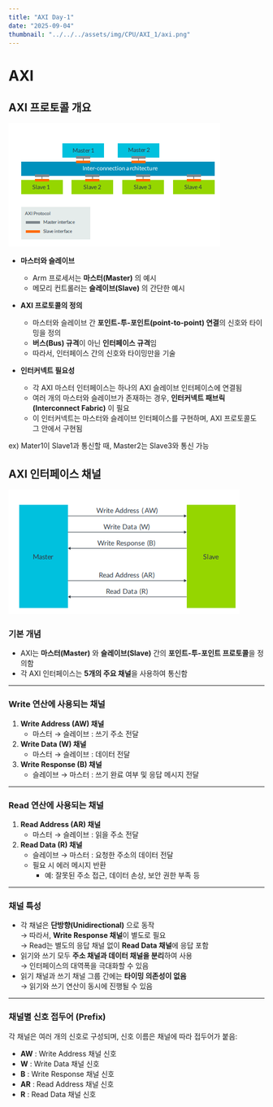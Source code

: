 ```yaml
---
title: "AXI Day-1"
date: "2025-09-04"
thumbnail: "../../../assets/img/CPU/AXI_1/axi.png"
---
```


# AXI

## AXI 프로토콜 개요
![alt text](<../../../assets/img/CPU/AXI_1/스크린샷 2025-09-04 115854.png>)
- **마스터와 슬레이브**
  - Arm 프로세서는 **마스터(Master)** 의 예시
  - 메모리 컨트롤러는 **슬레이브(Slave)** 의 간단한 예시

- **AXI 프로토콜의 정의**
  - 마스터와 슬레이브 간 **포인트-투-포인트(point-to-point) 연결**의 신호와 타이밍을 정의
  - **버스(Bus) 규격**이 아닌 **인터페이스 규격**임
  - 따라서, 인터페이스 간의 신호와 타이밍만을 기술

- **인터커넥트 필요성**
  - 각 AXI 마스터 인터페이스는 하나의 AXI 슬레이브 인터페이스에 연결됨
  - 여러 개의 마스터와 슬레이브가 존재하는 경우, **인터커넥트 패브릭(Interconnect Fabric)** 이 필요
  - 이 인터커넥트는 마스터와 슬레이브 인터페이스를 구현하며, AXI 프로토콜도 그 안에서 구현됨

ex) Mater1이 Slave1과 통신할 때, Master2는 Slave3와 통신 가능


## AXI 인터페이스 채널
![alt text](<../../../assets/img/CPU/AXI_1/스크린샷 2025-09-04 115846.png>)
### 기본 개념
- AXI는 **마스터(Master)** 와 **슬레이브(Slave)** 간의 **포인트-투-포인트 프로토콜**을 정의함
- 각 AXI 인터페이스는 **5개의 주요 채널**을 사용하여 통신함

---

### Write 연산에 사용되는 채널
1. **Write Address (AW) 채널**  
   - 마스터 → 슬레이브 : 쓰기 주소 전달
2. **Write Data (W) 채널**  
   - 마스터 → 슬레이브 : 데이터 전달
3. **Write Response (B) 채널**  
   - 슬레이브 → 마스터 : 쓰기 완료 여부 및 응답 메시지 전달

---

### Read 연산에 사용되는 채널
1. **Read Address (AR) 채널**  
   - 마스터 → 슬레이브 : 읽을 주소 전달
2. **Read Data (R) 채널**  
   - 슬레이브 → 마스터 : 요청한 주소의 데이터 전달  
   - 필요 시 에러 메시지 반환  
     - 예: 잘못된 주소 접근, 데이터 손상, 보안 권한 부족 등

---

### 채널 특성
- 각 채널은 **단방향(Unidirectional)** 으로 동작  
  → 따라서, **Write Response 채널**이 별도로 필요  
  → Read는 별도의 응답 채널 없이 **Read Data 채널**에 응답 포함
- 읽기와 쓰기 모두 **주소 채널과 데이터 채널을 분리**하여 사용  
  → 인터페이스의 대역폭을 극대화할 수 있음
- 읽기 채널과 쓰기 채널 그룹 간에는 **타이밍 의존성이 없음**  
  → 읽기와 쓰기 연산이 동시에 진행될 수 있음

---

### 채널별 신호 접두어 (Prefix)
각 채널은 여러 개의 신호로 구성되며, 신호 이름은 채널에 따라 접두어가 붙음:

- **AW** : Write Address 채널 신호  
- **W** : Write Data 채널 신호  
- **B** : Write Response 채널 신호  
- **AR** : Read Address 채널 신호  
- **R** : Read Data 채널 신호
